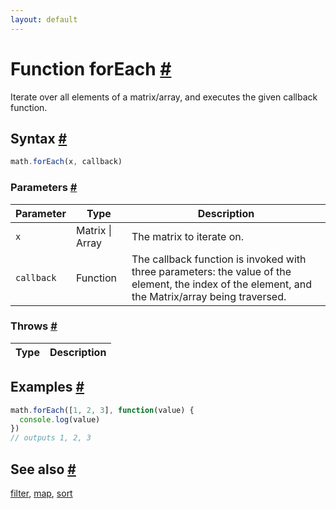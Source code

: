 ```yaml
---
layout: default
---
```


<!-- Note: This file is automatically generated from source code comments. Changes made in this file will be overridden. -->

<h1 id="function-foreach">Function forEach <a href="#function-foreach" title="Permalink">#</a></h1>

Iterate over all elements of a matrix/array, and executes the given callback function.


<h2 id="syntax">Syntax <a href="#syntax" title="Permalink">#</a></h2>

```js
math.forEach(x, callback)
```

<h3 id="parameters">Parameters <a href="#parameters" title="Permalink">#</a></h3>

Parameter | Type | Description
--------- | ---- | -----------
`x` | Matrix &#124; Array | The matrix to iterate on.
`callback` | Function | The callback function is invoked with three parameters: the value of the element, the index of the element, and the Matrix/array being traversed.

<h3 id="throws">Throws <a href="#throws" title="Permalink">#</a></h3>

Type | Description
---- | -----------


<h2 id="examples">Examples <a href="#examples" title="Permalink">#</a></h2>

```js
math.forEach([1, 2, 3], function(value) {
  console.log(value)
})
// outputs 1, 2, 3
```


<h2 id="see-also">See also <a href="#see-also" title="Permalink">#</a></h2>

[filter](filter.html),
[map](map.html),
[sort](sort.html)

